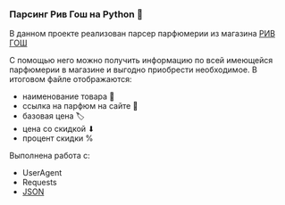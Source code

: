 ### Парсинг Рив Гош на Python 💄

В данном проекте реализован парсер парфюмерии из магазина [РИВ ГОШ](https://rivegauche.ru/)

С помощью него можно получить информацию по всей имеющейся парфюмерии в магазине и выгодно приобрести необходимое. В 
итоговом файле отображаются:
- наименование товара 💎
- ссылка на парфюм на сайте 🔗
- базовая цена 🏷
- цена со скидкой ⬇
- процент скидки %


Выполнена работа с:
- UserAgent
- Requests
- [JSON](https://github.com/pythonistka/python_Scraping_Rivegauche/blob/master/total_result.json)
